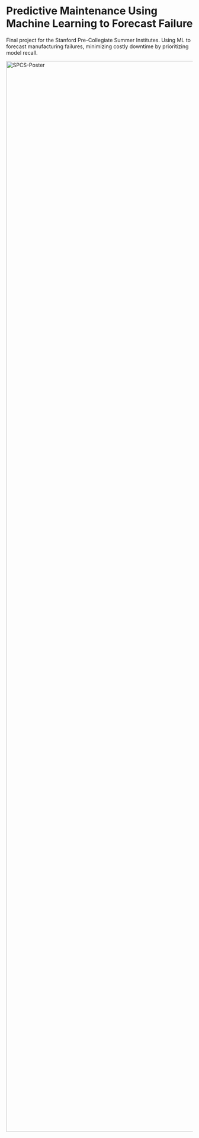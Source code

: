 # Predictive Maintenance Using Machine Learning to Forecast Failure

Final project for the Stanford Pre-Collegiate Summer Institutes. Using ML to forecast manufacturing failures, minimizing costly downtime by prioritizing model recall.

<img width="3840" height="2880" alt="SPCS-Poster" src="https://github.com/user-attachments/assets/d12e2793-52cb-49e1-a64f-656f2920405e" />
